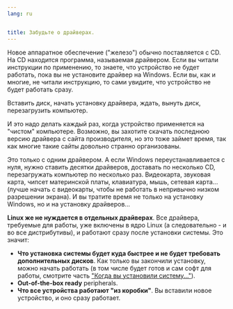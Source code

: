 ```yaml
---
lang: ru


title: Забудьте о драйверах.
---
```


Новое аппаратное обеспечение ("железо") обычно поставляется с CD. На CD находится программа, называемая драйвером. Если вы читали инструкции по применению, то знаете, что устройство не будет работать, пока вы не установите драйвер на Windows. Если вы, как и многие, не читали инструкцию, то сами увидите, что устройство не будет работать сразу.

Вставить диск, начать установку драйвера, ждать, вынуть диск, перезагрузить компьютер.

И это надо делать каждый раз, когда устройство применяется на "чистом" компьютере. Возможно, вы захотите скачать последнюю версию драйвера с сайта производителя, но это тоже займет время, так как многие такие сайты довольно странно организованы.

Это только с одним драйвером. А если Windows переустанавливается с нуля, нужно ставить десятки драйверов, доставать по несколько CD, перезагружать компьютер по несколько раз. Видеокарта, звуковая карта, чипсет материнской платы, клавиатура, мышь, сетевая карта... (лучше начать с видеокарты, чтобы не работать в непривычно низком разрешении экрана). И вы тратите время не только на установку Windows, но и на установку драйверов...

<b>Linux же не нуждается в отдельных драйверах</b>. Все драйвера, требуемые для работы, уже включены в ядро Linux (а следовательно - и во все дистрибутивы), и работают сразу после установки системы. Это значит:

<ul>
<li><b>Что установка системы будет куда быстрее и не будет требовать дополнительных дисков</b>. Как только вы закончили установку, можно начать работать (в том числе будет готов и сам софт для работы, смотрите часть <a href="http://www.whylinuxisbetter.net/items/all_in_one/index_ru.php?lang=ru">"Когда вы установили систему..."</a>).</li>
<li><b>Out-of-the-box ready</b> peripherals.</li>
<li><b>Что все устройства работают "из коробки"</b>. Вы вставили новое устройство, и оно сразу работает.</li>
</ul>




